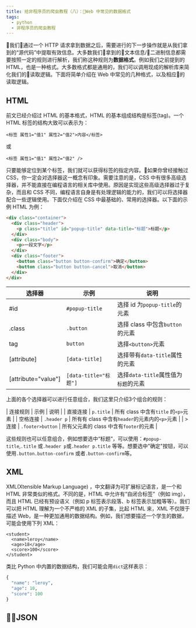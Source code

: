 ```yaml
---
title: 给非程序员的爬虫教程（八）：Web 中常见的数据格式
tags:
  - python
  - 非程序员的爬虫教程
---
```


我们通过一个 HTTP 请求拿到数据之后，需要进行的下一步操作就是从我们拿到的“源代码”中提取有效信息。大多数我们拿到的文本信息/二进制信息都需要按照一定的规则进行解析，我们称这种规则为**数据格式**。例如我们之前提到的 HTML，也是一种格式。大多数格式都是通用的，我们可以调用现成的解析库来简化我们的读取逻辑。下面将简单介绍在 Web 中常见的几种格式，以及相应的读取逻辑。

## HTML
前文已经介绍过 HTML 的基本格式，HTML 的基本组成结构是标签(tag)。一个 HTML 标签的结构大致可以表示为：
```
<标签 属性1="值1" 属性2="值2">内容</标签>
```
或
```
<标签 属性1="值1" 属性2="值2" />
```
只要能够定位到某个标签，我们就可以获得标签的指定内容。如果你曾经接触过 CSS，你一定会对选择器这一概念有印象。需要注意的是，CSS 中有很多高级选择器，并不能直接在编程语言的相关库中使用。原因是实现这些高级选择器过于复杂，而且和 CSS 不同，编程语言自身是有处理逻辑的能力的，我们可以将选择器配合一些逻辑使用。下面仅介绍在 CSS 中最基础的、常用的选择器。以下面的示例 HTML 为例：
```html
<div class="container">
  <div class="header">
    <p class="title" id="popup-title" data-title="标题">标题</p>
  </div>
  <div class="body">
    <p>一段文字</p>
  </div>
  <div class="footer">
    <button class="button button-confirm">确定</button>
    <button class="button button-cancel">取消</button>
  </div>
</div>
```

| 选择器 | 示例 | 说明 |
| --- | --- | --- |
| #id | `#popup-title` | 选择 id 为`popup-title`的元素 |
| .class | `.button` | 选择 class 中包含`button`的元素 |
| tag | `button` | 选择`<button>`元素 |
| [attribute] | `[data-title]` | 选择带有`data-title`属性的元素 |
| [attribute="value"] | `[data-title="标题"]` | 选择`data-title`属性值为`标题`的元素 |

上面的各个选择器可以进行任意组合，我们这里只介绍3个组合的规则：

| 连接规则 | 示例 | 说明 |
| 直接连接 | `p.title` | 所有 class 中含有`title` 的`<p>`元素 |
| 空格连接 | `.header p` | 所有有 class 中含有`header`的元素内的`<p>`元素 |
| > 连接 | `.footer>button` | 所有父元素的 class 中含有`footer`的元素 |

这些规则也可以任意组合，例如想要选中“标题”，可以使用：`#popup-title`,`.title` 或`.header p`或`.header p.title` 等等。想要选中"确定"按钮，可以使用`.button.button-confirm` 或者`.button-confirm`等。

## XML
XML(Xtensible Markup Language) ，中文翻译为可扩展标记语言，是一个和 HTML 非常类似的格式。不同的是，HTML 中允许有“自闭合标签”（例如 img），而且 HTML 已经有预设语义（例如 p 标签表示段落、b 标签表示加粗等等）。我们可以把 HTML 理解为一个不严格的 XML 的子集，比起 HTML 来，XML 不仅限于描述 Web，是一种更加通用的数据结构。例如，我们想要描述一个学生的数据，可能会使用下列 XML：
```
<student>
  <name>leroy</name>
  <age>18</age>
  <score>100</score>
</student>
```
类比 Python 中内置的数据结构，我们可能会用`dict`这样表示：
```python
{
  "name": "leroy",
  "age": 10,
  "score": 100
}
```

## JSON 